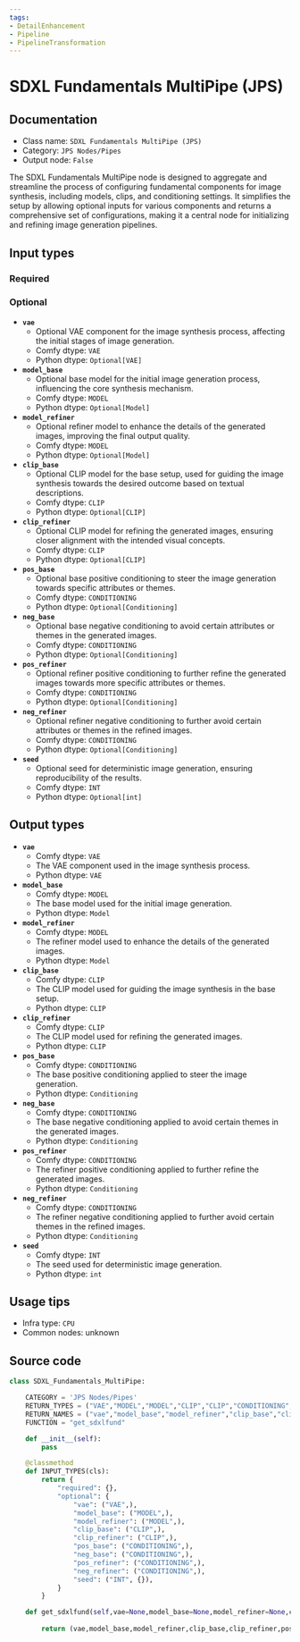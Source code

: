 ```yaml
---
tags:
- DetailEnhancement
- Pipeline
- PipelineTransformation
---
```


# SDXL Fundamentals MultiPipe (JPS)
## Documentation
- Class name: `SDXL Fundamentals MultiPipe (JPS)`
- Category: `JPS Nodes/Pipes`
- Output node: `False`

The SDXL Fundamentals MultiPipe node is designed to aggregate and streamline the process of configuring fundamental components for image synthesis, including models, clips, and conditioning settings. It simplifies the setup by allowing optional inputs for various components and returns a comprehensive set of configurations, making it a central node for initializing and refining image generation pipelines.
## Input types
### Required
### Optional
- **`vae`**
    - Optional VAE component for the image synthesis process, affecting the initial stages of image generation.
    - Comfy dtype: `VAE`
    - Python dtype: `Optional[VAE]`
- **`model_base`**
    - Optional base model for the initial image generation process, influencing the core synthesis mechanism.
    - Comfy dtype: `MODEL`
    - Python dtype: `Optional[Model]`
- **`model_refiner`**
    - Optional refiner model to enhance the details of the generated images, improving the final output quality.
    - Comfy dtype: `MODEL`
    - Python dtype: `Optional[Model]`
- **`clip_base`**
    - Optional CLIP model for the base setup, used for guiding the image synthesis towards the desired outcome based on textual descriptions.
    - Comfy dtype: `CLIP`
    - Python dtype: `Optional[CLIP]`
- **`clip_refiner`**
    - Optional CLIP model for refining the generated images, ensuring closer alignment with the intended visual concepts.
    - Comfy dtype: `CLIP`
    - Python dtype: `Optional[CLIP]`
- **`pos_base`**
    - Optional base positive conditioning to steer the image generation towards specific attributes or themes.
    - Comfy dtype: `CONDITIONING`
    - Python dtype: `Optional[Conditioning]`
- **`neg_base`**
    - Optional base negative conditioning to avoid certain attributes or themes in the generated images.
    - Comfy dtype: `CONDITIONING`
    - Python dtype: `Optional[Conditioning]`
- **`pos_refiner`**
    - Optional refiner positive conditioning to further refine the generated images towards more specific attributes or themes.
    - Comfy dtype: `CONDITIONING`
    - Python dtype: `Optional[Conditioning]`
- **`neg_refiner`**
    - Optional refiner negative conditioning to further avoid certain attributes or themes in the refined images.
    - Comfy dtype: `CONDITIONING`
    - Python dtype: `Optional[Conditioning]`
- **`seed`**
    - Optional seed for deterministic image generation, ensuring reproducibility of the results.
    - Comfy dtype: `INT`
    - Python dtype: `Optional[int]`
## Output types
- **`vae`**
    - Comfy dtype: `VAE`
    - The VAE component used in the image synthesis process.
    - Python dtype: `VAE`
- **`model_base`**
    - Comfy dtype: `MODEL`
    - The base model used for the initial image generation.
    - Python dtype: `Model`
- **`model_refiner`**
    - Comfy dtype: `MODEL`
    - The refiner model used to enhance the details of the generated images.
    - Python dtype: `Model`
- **`clip_base`**
    - Comfy dtype: `CLIP`
    - The CLIP model used for guiding the image synthesis in the base setup.
    - Python dtype: `CLIP`
- **`clip_refiner`**
    - Comfy dtype: `CLIP`
    - The CLIP model used for refining the generated images.
    - Python dtype: `CLIP`
- **`pos_base`**
    - Comfy dtype: `CONDITIONING`
    - The base positive conditioning applied to steer the image generation.
    - Python dtype: `Conditioning`
- **`neg_base`**
    - Comfy dtype: `CONDITIONING`
    - The base negative conditioning applied to avoid certain themes in the generated images.
    - Python dtype: `Conditioning`
- **`pos_refiner`**
    - Comfy dtype: `CONDITIONING`
    - The refiner positive conditioning applied to further refine the generated images.
    - Python dtype: `Conditioning`
- **`neg_refiner`**
    - Comfy dtype: `CONDITIONING`
    - The refiner negative conditioning applied to further avoid certain themes in the refined images.
    - Python dtype: `Conditioning`
- **`seed`**
    - Comfy dtype: `INT`
    - The seed used for deterministic image generation.
    - Python dtype: `int`
## Usage tips
- Infra type: `CPU`
- Common nodes: unknown


## Source code
```python
class SDXL_Fundamentals_MultiPipe:

    CATEGORY = 'JPS Nodes/Pipes'
    RETURN_TYPES = ("VAE","MODEL","MODEL","CLIP","CLIP","CONDITIONING","CONDITIONING","CONDITIONING","CONDITIONING","INT",)
    RETURN_NAMES = ("vae","model_base","model_refiner","clip_base","clip_refiner","pos_base","neg_base","pos_refiner","neg_refiner","seed",)
    FUNCTION = "get_sdxlfund"

    def __init__(self):
        pass

    @classmethod
    def INPUT_TYPES(cls):
        return {
            "required": {},
            "optional": {
                "vae": ("VAE",),
                "model_base": ("MODEL",),
                "model_refiner": ("MODEL",),
                "clip_base": ("CLIP",),
                "clip_refiner": ("CLIP",),
                "pos_base": ("CONDITIONING",), 
                "neg_base": ("CONDITIONING",),
                "pos_refiner": ("CONDITIONING",),
                "neg_refiner": ("CONDITIONING",),
                "seed": ("INT", {}),
            }
        }

    def get_sdxlfund(self,vae=None,model_base=None,model_refiner=None,clip_base=None,clip_refiner=None,pos_base=None,neg_base=None,pos_refiner=None,neg_refiner=None,seed=None):
        
        return (vae,model_base,model_refiner,clip_base,clip_refiner,pos_base,neg_base,pos_refiner,neg_refiner,seed,)

```
